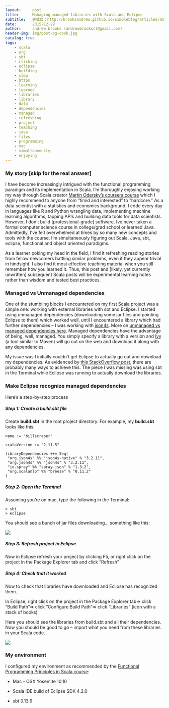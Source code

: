 ```yaml
---
layout:     post
title:      Managing managed libraries with Scala and Eclipse
subtitle:   转载自：http://brooksandrew.github.io/simpleblog/articles/managing-managed-dependencies-with-scala-and-eclipse/
date:       2015-12-29
author:     andrew brooks (andrewbrooksct@gmail.com)
header-img: img/post-bg-cook.jpg
catalog: true
tags:
    - scala
    - org
    - sbt
    - clicking
    - eclipse
    - building
    - step
    - https
    - learning
    - learned
    - libraries
    - library
    - data
    - dependencies
    - managed
    - refreshing
    - project
    - teaching
    - java
    - files
    - programming
    - mac
    - simultaneously
    - enjoying
---
```


### My story [skip for the real answer]

I have become increasingly intrigued with the functional programming paradigm and its implementation in Scala. I’m thoroughly enjoying working my way through Scala creator [Martin Odersky’s coursera course](https://www.coursera.org/course/progfun) which I highly recommend to anyone from “timid and interested” to “hardcore.” As a data scientist with a statistics and economics background, I code every day in languages like R and Python wrangling data, implementing machine learning algorithms, tapping APIs and building data tools for data scientists. However, I don’t build [professional-grade] software. Ive never taken a formal computer science course in college/grad school or learned Java. Admittedly, I’ve felt overwhelmed at times by so many new concepts and tools with the course. I’m simultaneously figuring out Scala, Java, sbt, eclipse, functional and object oriented paradigms.

As a learner poking my head in the field, I find it refreshing reading stories from fellow newcomers battling similar problems, even if they appear trivial in hindsight. I also find it most effective teaching material when you still remember how you learned it. Thus, this post and [likely, yet currently unwritten] subsequent Scala posts will be experimental learning notes rather than wisdom and tested best practices.

### Managed vs Unmanaged dependencies

One of the stumbling blocks I encountered on my first Scala project was a simple one: working with external libraries with sbt and Eclipse. I started using unmanaged dependencies (downloading some jar files and pointing Eclipse to them) which worked well, until I encountered a library which had further dependencies – I was working with [json4s](https://github.com/json4s/json4s). More on [unmanaged vs managed dependencies here](http://www.scala-sbt.org/0.13/tutorial/Library-Dependencies.html). Managed dependencies have the advantage of being, well, managed. You simply specify a library with a version and [Ivy](https://ant.apache.org/ivy) (a tool similar to Maven) will go out on the web and download it along with any dependencies.

My issue was I initially couldn’t get Eclipse to actually go out and download my dependencies. As evidenced by [this StackOverflow post](http://stackoverflow.com/questions/9070336/how-to-have-eclipse-recognize-dependencies-from-sbt), there are probably many ways to achieve this. The piece I was missing was using sbt in the Terminal while Eclipse was running to actually download the libraries.

### Make Eclipse recognize managed dependencies

Here’s a step-by-step process

##### Step 1: Create a build.sbt file

Create **build.sbt** in the root project directory. For example, my **build.sbt** looks like this:

```
name := "billscraper"

scalaVersion := "2.11.5"

libraryDependencies ++= Seq( 
 "org.json4s" %% "json4s-native" % "3.2.11",
 "org.json4s" %% "json4s" % "3.2.11",
 "io.spray" %% "spray-json" % "1.3.2",
 "org.scalanlp" %% "breeze" % "0.11.2"
)
```

##### Step 2: Open the Terminal

Assuming you’re on mac, type the following in the Terminal:

```
> sbt
> eclipse
```

You should see a bunch of jar files downloading… something like this:

[![](https://farm2.staticflickr.com/1535/24025973066_8bcbcbdda5.jpg)
](https://farm2.staticflickr.com/1535/24025973066_8bcbcbdda5.jpg)

##### Step 3: Refresh project in Eclipse

Now in Eclipse refresh your project by clicking F5, or right click on the project in the Package Explorer tab and click “Refresh”

##### Step 4: Check that it worked

Now to check that libraries have downloaded and Eclipse has recognized them.

In Eclipse, right click on the project in the Package Explorer tab=> click “Build Path”=> click “Configure Build Path”=> click “Libraries” (icon with a stack of books)

Here you should see the libraries from build.sbt and all their dependencies. Now you should be good to go – import what you need from these libraries in your Scala code.

[![](https://farm2.staticflickr.com/1689/23944025972_bcf7686627_b.jpg)
](https://farm2.staticflickr.com/1689/23944025972_bcf7686627_b.jpg)

### My environment

I configured my environment as recommended by the [Functional Programming Principles in Scala course](https://www.coursera.org/course/progfun):

- Mac - OSX Yosemite 10.10

- Scala IDE build of Eclipse SDK 4.2.0

- sbt 0.13.9

